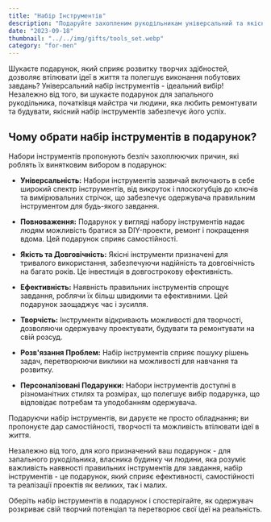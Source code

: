 ```yaml
---
title: "Набір Інструментів"
description: "Подаруйте захопленим рукодільникам універсальний та якісний набір інструментів"
date: "2023-09-18"
thumbnail: "../../img/gifts/tools_set.webp"
category: "for-men"
---
```

Шукаєте подарунок, який сприяє розвитку творчих здібностей, дозволяє втілювати ідеї в життя та полегшує виконання побутових завдань? Універсальний набір інструментів - ідеальний вибір! Незалежно від того, ви шукаєте подарунок для запального рукодільника, початківця майстра чи людини, яка любить ремонтувати та будувати, якісний набір інструментів забезпечує його успіх.

## Чому обрати набір інструментів в подарунок?

Набори інструментів пропонують безліч захоплюючих причин, які роблять їх винятковим вибором в подарунок:

- **Універсальність:** Набори інструментів зазвичай включають в себе широкий спектр інструментів, від викруток і плоскогубців до ключів та вимірювальних стрічок, що забезпечує одержувача правильним інструментом для будь-якого завдання.

- **Повноваження:** Подарунок у вигляді набору інструментів надає людям можливість братися за DIY-проекти, ремонт і покращення вдома. Цей подарунок сприяє самостійності.

- **Якість та Довговічність:** Якісні інструменти призначені для тривалого використання, забезпечуючи надійність та довговічність на багато років. Це інвестиція в довгострокову ефективність.

- **Ефективність:** Наявність правильних інструментів спрощує завдання, роблячи їх більш швидкими та ефективними. Цей подарунок заощаджує час і зусилля.

- **Творчість:** Інструменти відкривають можливості для творчості, дозволяючи одержувачу проектувати, будувати та ремонтувати на свій розсуд.

- **Розв'язання Проблем:** Набір інструментів сприяє пошуку рішень задач, перетворюючи виклики на можливості для навчання та розвитку.

- **Персоналізовані Подарунки:** Набори інструментів доступні в різноманітних стилях та розмірах, що полегшує вибір подарунка, що відповідає потребам та уподобанням одержувача.

Подаруючи набір інструментів, ви даруєте не просто обладнання; ви пропонуєте дар самостійності, творчості та можливість втілювати ідеї в життя.

Незалежно від того, для кого призначений ваш подарунок - для запального рукодільника, власника будинку чи людини, яка розуміє важливість наявності правильних інструментів для завдання, набір інструментів - це подарунок, який сприяє ефективності, самостійності та реалізації проектів як великих, так і малих.

Оберіть набір інструментів в подарунок і спостерігайте, як одержувач розкриває свій творчий потенціал та перетворює свої ідеї на реальність.
